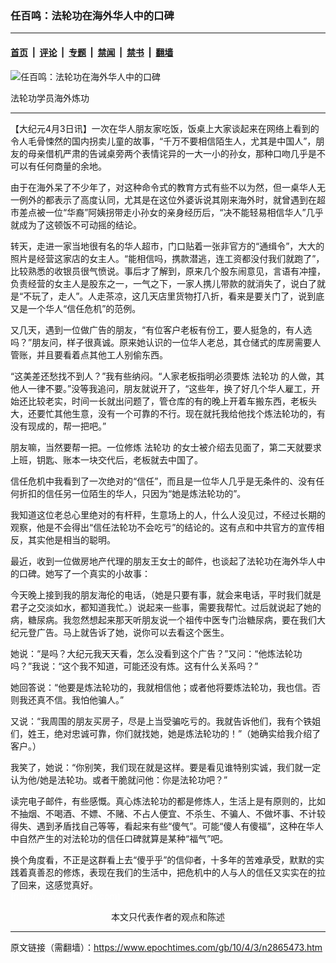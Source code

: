 ### 任百鸣：法轮功在海外华人中的口碑

---

#### [首页](../../../..?n2865473) &nbsp;|&nbsp; [评论](../../../../../epoch-comment?n2865473) &nbsp;|&nbsp; [专题](../../../../../epoch-special?n2865473) &nbsp;|&nbsp; [禁闻](../../../../../epoch-news?n2865473) &nbsp;|&nbsp; [禁书](../../../../../books?n2865473) &nbsp;|&nbsp; [翻墙](https://github.com/gfw-breaker/nogfw/blob/master/README.md?n2865473)


<div><img alt="任百鸣：法轮功在海外华人中的口碑" class="attachment-djy_600_400 size-djy_600_400 wp-post-image" src="https://i.epochtimes.com/assets/uploads/2010/04/1004022325131933-600x377.jpg"/>
<div class="caption">
 <p>
  法轮功学员海外炼功
 </p>
</div></div><hr/><div class="post_content" id="artbody" itemprop="articleBody">
 <!-- article content begin -->
 <p>
  【大纪元4月3日讯】一次在华人朋友家吃饭，饭桌上大家谈起来在网络上看到的令人毛骨悚然的国内拐卖儿童的故事，“千万不要相信陌生人，尤其是中国人”，朋友的母亲借机严肃的告诫桌旁两个表情诧异的一大一小的孙女，那种口吻几乎是不可以有任何商量的余地。
 </p>
 <p>
  由于在海外呆了不少年了，对这种命令式的教育方式有些不以为然，但一桌华人无一例外的都表示了高度认同，尤其是在这位外婆诉说其刚来海外时，就曾遇到在超市差点被一位“华裔”阿姨拐带走小孙女的亲身经历后，“决不能轻易相信华人”几乎就成为了这顿饭不可动摇的结论。
 </p>
 <p>
  转天，走进一家当地很有名的华人超市，门口贴着一张非官方的“通缉令”，大大的照片是经营这家店的女主人。“能相信吗，携款潜逃，连工资都没付我们就跑了”，比较熟悉的收银员很气愤说。事后才了解到，原来几个股东闹意见，言语有冲撞，负责经营的女主人是股东之一，一气之下，一家人携儿带款的就消失了，说白了就是“不玩了，走人”。人走茶凉，这几天店里货物打八折，看来是要关门了，说到底又是一个华人“信任危机”的范例。
 </p>
 <p>
  又几天，遇到一位做广告的朋友，“有位客户老板有份工，要人挺急的，有人选吗？”朋友问，样子很真诚。原来她认识的一位华人老总，其仓储式的库房需要人管账，并且要看着点其他工人别偷东西。
 </p>
 <p>
  “这美差还愁找不到人？”我有些纳闷。“人家老板指明必须要炼
  <ok href="https://www.epochtimes.com/gb/tag/%E6%B3%95%E8%BD%AE%E5%8A%9F.html">
   法轮功
  </ok>
  的人做，其他人一律不要。”没等我追问，朋友就说开了，“这些年，换了好几个华人雇工，开始还比较老实，时间一长就出问题了，管仓库的有的晚上开着车搬东西，老板头大，还要忙其他生意，没有一个可靠的不行。现在就托我给他找个炼法轮功的，有没有现成的，帮一把吧。”
 </p>
 <p>
  朋友嘛，当然要帮一把。一位修炼
  <ok href="https://www.epochtimes.com/gb/tag/%E6%B3%95%E8%BD%AE%E5%8A%9F.html">
   法轮功
  </ok>
  的女士被介绍去见面了，第二天就要求上班，钥匙、账本一块交代后，老板就去中国了。
 </p>
 <p>
  信任危机中我看到了一次绝对的“信任”，而且是一位华人几乎是无条件的、没有任何折扣的信任另一位陌生的华人，只因为“她是炼法轮功的”。
 </p>
 <p>
  我知道这位老总心里绝对的有杆秤，生意场上的人，什么人没见过，不经过长期的观察，他是不会得出“信任法轮功不会吃亏”的结论的。这有点和中共官方的宣传相反，其实他是相当的聪明。
 </p>
 <p>
  最近，收到一位做房地产代理的朋友王女士的邮件，也谈起了法轮功在海外华人中的口碑。她写了一个真实的小故事：
 </p>
 <p>
  今天晚上接到我的朋友海伦的电话，（她是只要有事，就会来电话，平时我们就是君子之交淡如水，都知道我忙。）说起来一些事，需要我帮忙。过后就说起了她的病，糖尿病。我忽然想起来那天听朋友说一个祖传中医专门治糖尿病，要在我们大纪元登广告。马上就告诉了她，说你可以去看这个医生。
 </p>
 <p>
  她说：“是吗？大纪元我天天看，怎么没看到这个广告？”又问：“他炼法轮功吗？”我说：“这个我不知道，可能还没有炼。这有什么关系吗？”
 </p>
 <p>
  她回答说：“他要是炼法轮功的，我就相信他；或者他将要炼法轮功，我也信。否则我还真不信。我怕他骗人。”
 </p>
 <p>
  又说：“我周围的朋友买房子，尽是上当受骗吃亏的。我就告诉他们，我有个铁姐们，姓王，绝对忠诚可靠，你们就找她，她是炼法轮功的！”（她确实给我介绍了客户。）
 </p>
 <p>
  我笑了，她说：“你别笑，我们现在就是这样。要是看见谁特别实诚，我们就一定认为他/她是法轮功。或者干脆就问他：你是法轮功吧？”
 </p>
 <p>
  读完电子邮件，有些感慨。真心炼法轮功的都是修炼人，生活上是有原则的，比如不抽烟、不喝酒、不嫖、不赌、不占人便宜、不杀生、不骗人、不做坏事、不计较得失、遇到矛盾找自己等等，看起来有些“傻气”。可能“傻人有傻福”，这种在华人中自然产生的对法轮功的信任口碑就算是某种“福气”吧。
 </p>
 <p>
  换个角度看，不正是这群看上去“傻乎乎”的信仰者，十多年的苦难承受，默默的实践着真善忍的修炼，表现在我们的生活中，把危机中的人与人的信任又实实在的拉了回来，这感觉真好。
  <br/>
  <font color="#ffffff">
   (http://www.dajiyuan.com)
  </font>
  <br/>
  <center>
   <font class="GY13">
    本文只代表作者的观点和陈述
   </font>
  </center>
 </p>
 <!-- article content end -->
 <div id="below_article_ad">
 </div>
</div>


---

原文链接（需翻墙）：https://www.epochtimes.com/gb/10/4/3/n2865473.htm